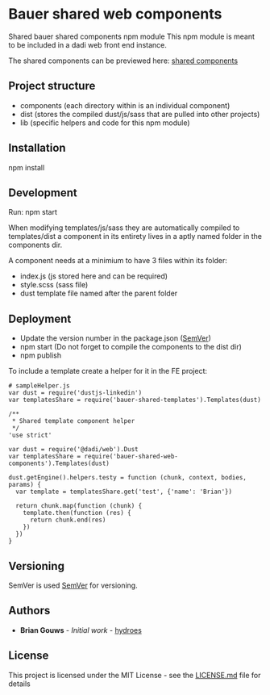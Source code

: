 # Bauer shared web components

Shared bauer shared components npm module
This npm module is meant to be included in a dadi web front end instance.

The shared components can be previewed here:
[shared components](https://bauerxcel.github.io/int-content-shared-libs/)

## Project structure
- components (each directory within is an individual component)
- dist (stores the compiled dust/js/sass that are pulled into other projects)
- lib (specific helpers and code for this npm module)

## Installation
npm install


## Development
Run:
npm start

When modifying templates/js/sass they are automatically compiled to templates/dist
a component in its entirety lives in a aptly named folder in the components dir.

A component needs at a minimium to have 3 files within its folder:
- index.js (js stored here and can be required)
- style.scss (sass file)
- dust template file named after the parent folder

## Deployment
- Update the version number in the package.json ([SemVer](http://semver.org/))
- npm start (Do not forget to compile the components to the dist dir)
- npm publish


To include a template create a helper for it in the FE project:
```
# sampleHelper.js
var dust = require('dustjs-linkedin')
var templatesShare = require('bauer-shared-templates').Templates(dust)

/**
 * Shared template component helper
 */
'use strict'

var dust = require('@dadi/web').Dust
var templatesShare = require('bauer-shared-web-components').Templates(dust)

dust.getEngine().helpers.testy = function (chunk, context, bodies, params) {
  var template = templatesShare.get('test', {'name': 'Brian'})

  return chunk.map(function (chunk) {
    template.then(function (res) {
      return chunk.end(res)
    })
  })
}

```


## Versioning

SemVer is used [SemVer](http://semver.org/) for versioning.

## Authors

* **Brian Gouws** - *Initial work* - [hydroes](https://github.com/hydroes)


## License

This project is licensed under the MIT License - see the [LICENSE.md](LICENSE.md) file for details


